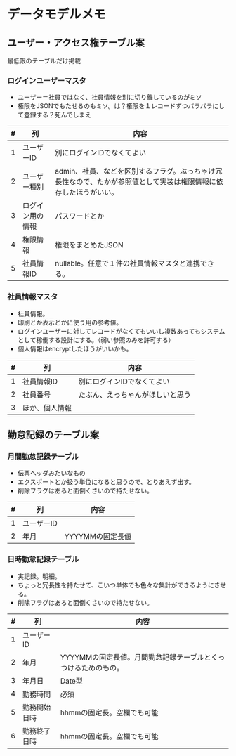# データモデルメモ

## ユーザー・アクセス権テーブル案

最低限のテーブルだけ掲載

### ログインユーザーマスタ

* ユーザー＝社員ではなく、社員情報を別に切り離しているのがミソ
* 権限をJSONでもたせるのもミソ。は？権限を１レコードずつバラバラにして登録する？死んでしまえ

| # | 列 | 内容 |
|---|----|-----|
| 1 | ユーザーID | 別にログインIDでなくてよい |
| 2 | ユーザー種別 | admin、社員、などを区別するフラグ。ぶっちゃけ冗長性なので、たかが参照値として実装は権限情報に依存したほうがいい。 |
| 3 | ログイン用の情報 | パスワードとか |
| 4 | 権限情報 | 権限をまとめたJSON |
| 5 | 社員情報ID | nullable。任意で１件の社員情報マスタと連携できる。 |

### 社員情報マスタ

* 社員情報。
* 印刷とか表示とかに使う用の参考値。
* ログインユーザーに対してレコードがなくてもいいし複数あってもシステムとして稼働する設計にする。（弱い参照のみを許可する）
* 個人情報はencryptしたほうがいいかも。

| # | 列 | 内容 |
|---|----|-----|
| 1 | 社員情報ID | 別にログインIDでなくてよい |
| 2 | 社員番号 | たぶん、えっちゃんがほしいと思う |
| 3 | ほか、個人情報 |  |


## 勤怠記録のテーブル案

### 月間勤怠記録テーブル

* 伝票ヘッダみたいなもの
* エクスポートとか扱う単位になると思うので、とりあえず出す。
* 削除フラグはあると面倒くさいので持たせない。

| # | 列 | 内容 |
|---|----|-----|
| 1 | ユーザーID | |
| 2 | 年月 | YYYYMMの固定長値 |


### 日時勤怠記録テーブル

* 実記録。明細。
* ちょっと冗長性を持たせて、こいつ単体でも色々な集計ができるようにさせる。
* 削除フラグはあると面倒くさいので持たせない。

| # | 列 | 内容 |
|---|----|-----|
| 1 | ユーザーID | |
| 2 | 年月 | YYYYMMの固定長値。月間勤怠記録テーブルとくっつけるためのもの。 |
| 3 | 年月日 | Date型 |
| 4 | 勤務時間 | 必須 |
| 5 | 勤務開始日時 | hhmmの固定長。空欄でも可能 |
| 6 | 勤務終了日時 | hhmmの固定長。空欄でも可能 |

